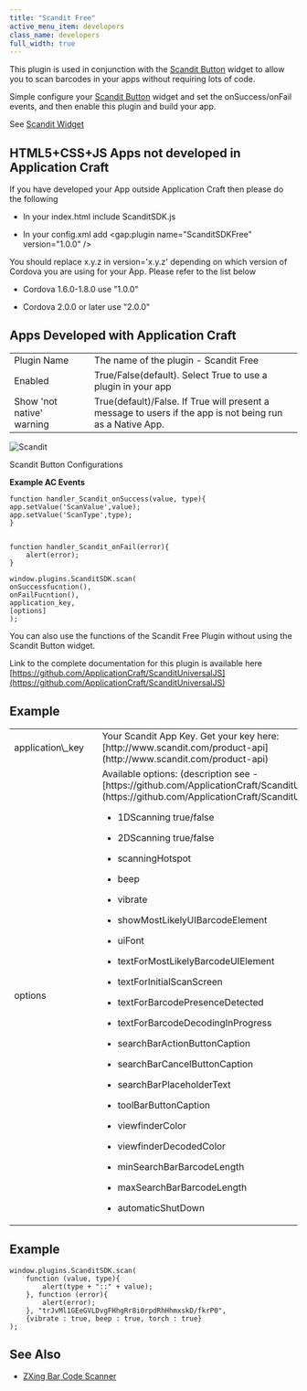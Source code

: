 ```yaml
---
title: "Scandit Free"
active_menu_item: developers
class_name: developers
full_width: true
---
```



This plugin is used in conjunction with the [Scandit Button](../../../../widget-properties-events/beta/scandit-button) widget to allow you to scan barcodes in your apps without requiring lots of code.

Simple configure your [Scandit Button](../../../../widget-properties-events/beta/scandit-button) widget and set the onSuccess/onFail events, and then enable this plugin and build your app.

See [Scandit Widget](../../../../product-guide/advanced-important-widgets/scandit-widget/)

## HTML5+CSS+JS Apps not developed in Application Craft

If you have developed your App outside Application Craft then please do the following

 - In your index.html include ScanditSDK.js

 - In your config.xml add \<gap:plugin name="ScanditSDKFree" version="1.0.0" /\>

You should replace x.y.z in version='x.y.z' depending on which version of Cordova you are using for your App. Please refer to the list below

 - Cordova 1.6.0-1.8.0 use "1.0.0"

 - Cordova 2.0.0 or later use "2.0.0"

## Apps Developed with Application Craft

<table>
<tr>
<td width="182">
Plugin Name

</td>
<td width="20">
</td>
<td width="740">
The name of the plugin - Scandit Free

</td>
</tr>
<tr>
<td width="182">
Enabled

</td>
<td width="20">
</td>
<td width="740">
True/False(default). Select True to use a plugin in your app

</td>
</tr>
<tr>
<td width="182">
Show 'not native' warning

</td>
<td width="20">
</td>
<td width="740">
True(default)/False. If True will present a message to users if the app is not being run as a Native App.

</td>
</tr>
</table>

![Scandit](/img/docs/scandit.zoom83.png)

Scandit Button Configurations

**Example AC Events**

    function handler_Scandit_onSuccess(value, type){
    app.setValue('ScanValue',value);
    app.setValue('ScanType',type);        
    }
     
     
    function handler_Scandit_onFail(error){
        alert(error);        
    }
     
    window.plugins.ScanditSDK.scan(
    onSuccessfucntion(),
    onFailFucntion(),
    application_key,
    [options]
    );
     
   

You can also use the functions of the Scandit Free Plugin without using the Scandit Button widget.

Link to the complete documentation for this plugin is available here [https://github.com/ApplicationCraft/ScanditUniversalJS](https://github.com/ApplicationCraft/ScanditUniversalJS)

## **Example**

<table>
<tr>
<td width="182">
application\_key

</td>
<td width="20">
</td>
<td width="740">
Your Scandit App Key. Get your key here: [http://www.scandit.com/product-api](http://www.scandit.com/product-api)

</td>
</tr>
<tr>
<td width="182">
options

</td>
<td width="20">
</td>
<td width="740">
Available options: (description see - [https://github.com/ApplicationCraft/ScanditUniversalJS)](https://github.com/ApplicationCraft/ScanditUniversalJS))

 - 1DScanning true/false

 - 2DScanning true/false

 - scanningHotspot

 - beep

 - vibrate

 - showMostLikelyUIBarcodeElement

 - uiFont

 - textForMostLikelyBarcodeUIElement

 - textForInitialScanScreen

 - textForBarcodePresenceDetected

 - textForBarcodeDecodingInProgress

 - searchBarActionButtonCaption

 - searchBarCancelButtonCaption

 - searchBarPlaceholderText

 - toolBarButtonCaption

 - viewfinderColor

 - viewfinderDecodedColor

 - minSearchBarBarcodeLength

 - maxSearchBarBarcodeLength

 - automaticShutDown

</td>
</tr>
</table>

## **Example**

    window.plugins.ScanditSDK.scan(
        function (value, type){
            alert(type + "::" + value);
        }, function (error){
            alert(error);
        }, "trJvMl1GEeGVLDvgFHhgRr8i0rpdRhHhmxskD/fkrP0", 
        {vibrate : true, beep : true, torch : true}
    );
     
     
   

## **See Also**

 - [ZXing Bar Code Scanner](zxing-bar-code-scanner.htm)

